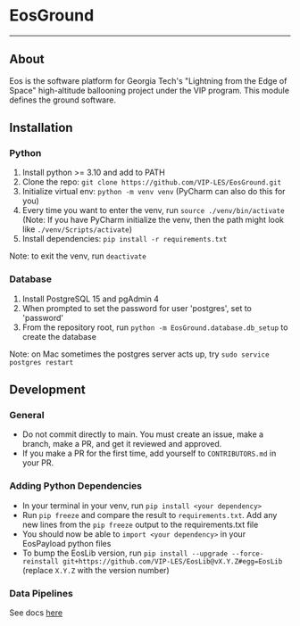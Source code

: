 # EosGround

---
## About
Eos is the software platform for Georgia Tech's "Lightning from the Edge of Space" high-altitude ballooning project under the VIP program.  This module defines the ground software.  


## Installation
### Python
1. Install python >= 3.10 and add to PATH
2. Clone the repo: `git clone https://github.com/VIP-LES/EosGround.git`
3. Initialize virtual env: `python -m venv venv` (PyCharm can also do this for you)
4. Every time you want to enter the venv, run `source ./venv/bin/activate` (Note: If you have PyCharm initialize the venv, then the path might look like `./venv/Scripts/activate`)
5. Install dependencies: `pip install -r requirements.txt` 

Note: to exit the venv, run `deactivate`
### Database
1. Install PostgreSQL 15 and pgAdmin 4
2. When prompted to set the password for user 'postgres', set to 'password'
3. From the repository root, run `python -m EosGround.database.db_setup` to create the database

Note: on Mac sometimes the postgres server acts up, try `sudo service postgres restart`

## Development

### General
- Do not commit directly to main.  You must create an issue, make a branch, make a PR, and get it reviewed and approved.
- If you make a PR for the first time, add yourself to `CONTRIBUTORS.md` in your PR.

### Adding Python Dependencies
- In your terminal in your venv, run `pip install <your dependency>`
- Run `pip freeze` and compare the result to `requirements.txt`.  Add any new lines from the `pip freeze` output to the requirements.txt file
- You should now be able to `import <your dependency>` in your EosPayload python files
- To bump the EosLib version, run `pip install --upgrade --force-reinstall git+https://github.com/VIP-LES/EosLib@vX.Y.Z#egg=EosLib` (replace `X.Y.Z` with the version number)

### Data Pipelines
See docs [here](./docs/data_pipelines.md)
